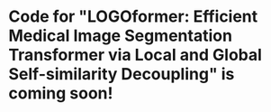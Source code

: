# Code for "LOGOformer: Efficient Medical Image Segmentation Transformer via Local and Global Self-similarity Decoupling" is coming soon!
